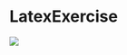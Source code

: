 # LatexExercise

<img src="https://latex.codecogs.com/svg.latex?y=\sigma=customerName, city, salesRepEmployeeNumber"/>
